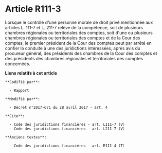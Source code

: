# Article R111-3

Lorsque le contrôle d'une personne morale de droit privé mentionnée aux articles L. 111-7 et L. 211-7 relève de la
compétence, soit de plusieurs chambres régionales ou territoriales des comptes, soit d'une ou plusieurs chambres régionales
ou territoriales des comptes et de la Cour des comptes, le premier président de la Cour des comptes peut par arrêté en
confier la conduite à une des juridictions intéressées, après avis du procureur général, des présidents des chambres de la
Cour des comptes et des présidents des chambres régionales et territoriales des comptes concernées.

**Liens relatifs à cet article**

	**Codifié par**:

	  - Rapport

	**Modifié par**:

	  - Décret n°2017-671 du 28 avril 2017 - art. 4

	**Cite**:

	  - Code des juridictions financières - art. L111-7 (V)
	  - Code des juridictions financières - art. L211-7 (V)

	**Anciens textes**:

	  - Code des juridictions financières - art. R111-4 (T)

